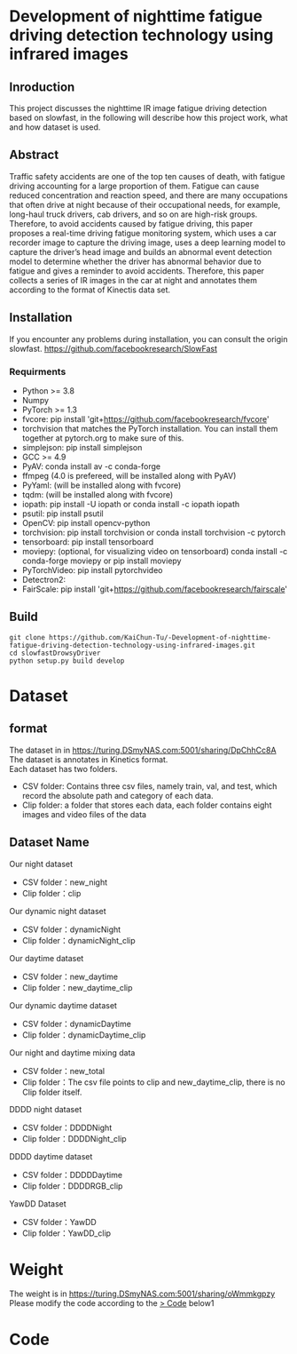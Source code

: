 # Development of nighttime fatigue driving detection technology using infrared images
## Inroduction
This project discusses the nighttime IR image fatigue driving detection based on slowfast, in the following will describe how this project work, what and how dataset is used.

## Abstract
Traffic safety accidents are one of the top ten causes of death, with fatigue
driving accounting for a large proportion of them. Fatigue can cause reduced
concentration and reaction speed, and there are many occupations that often
drive at night because of their occupational needs, for example, long-haul
truck drivers, cab drivers, and so on are high-risk groups.
Therefore, to avoid accidents caused by fatigue driving, this paper proposes a real-time driving fatigue monitoring system, which uses a car recorder
image to capture the driving image, uses a deep learning model to capture the
driver’s head image and builds an abnormal event detection model to determine whether the driver has abnormal behavior due to fatigue and gives a
reminder to avoid accidents.
Therefore, this paper collects a series of IR images in the car at night and
annotates them according to the format of Kinectis data set.

## Installation
If you encounter any problems during installation, you can consult the origin slowfast. https://github.com/facebookresearch/SlowFast
### Requirments
* Python >= 3.8  
* Numpy  
* PyTorch >= 1.3  
* fvcore: pip install 'git+https://github.com/facebookresearch/fvcore'  
* torchvision that matches the PyTorch installation. You can install them together at pytorch.org to make sure of this.  
* simplejson: pip install simplejson  
* GCC >= 4.9  
* PyAV: conda install av -c conda-forge  
* ffmpeg (4.0 is prefereed, will be installed along with PyAV)  
* PyYaml: (will be installed along with fvcore)  
* tqdm: (will be installed along with fvcore)  
* iopath: pip install -U iopath or conda install -c iopath iopath  
* psutil: pip install psutil  
* OpenCV: pip install opencv-python  
* torchvision: pip install torchvision or conda install torchvision -c pytorch  
* tensorboard: pip install tensorboard  
* moviepy: (optional, for visualizing video on tensorboard) conda install -c conda-forge moviepy or pip install moviepy  
* PyTorchVideo: pip install pytorchvideo  
* Detectron2:  
* FairScale: pip install 'git+https://github.com/facebookresearch/fairscale'  

## Build
    git clone https://github.com/KaiChun-Tu/-Development-of-nighttime-fatigue-driving-detection-technology-using-infrared-images.git
    cd slowfastDrowsyDriver
    python setup.py build develop
    
# Dataset
## format 
The dataset in in https://turing.DSmyNAS.com:5001/sharing/DpChhCc8A
The dataset is annotates in Kinetics format.  
Each dataset has two folders.  
* CSV folder: Contains three csv files, namely train, val, and test, which record the absolute path and category of each data.
* Clip folder: a folder that stores each data, each folder contains eight images and video files of the data
## Dataset Name
Our night dataset  
* CSV folder：new_night  
* Clip folder：clip  

Our dynamic night dataset  
* CSV folder：dynamicNight  
* Clip folder：dynamicNight_clip  

Our daytime dataset 
* CSV folder：new_daytime
* Clip folder：new_daytime_clip

Our dynamic daytime dataset  
* CSV folder：dynamicDaytime  
* Clip folder：dynamicDaytime_clip  

Our night and daytime mixing data
* CSV folder：new_total
* Clip folder：The csv file points to clip and new_daytime_clip, there is no Clip folder itself.

DDDD night dataset 
* CSV folder：DDDDNight  
* Clip folder：DDDDNight_clip  

DDDD daytime dataset 
* CSV folder：DDDDDaytime  
* Clip folder：DDDDRGB_clip  

YawDD Dataset
* CSV folder：YawDD  
* Clip folder：YawDD_clip 

# Weight
The weight is in https://turing.DSmyNAS.com:5001/sharing/oWmmkgpzy
Please modify the code according to the [> Code](https://github.com/KaiChun-Tu/slowfastDrowsyDriver/blob/main/README.md#code) below1

# Code
